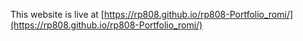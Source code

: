 
This website is live at [https://rp808.github.io/rp808-Portfolio_romi/](https://rp808.github.io/rp808-Portfolio_romi/)


